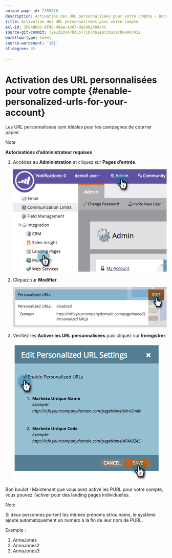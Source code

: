 ```yaml
---
unique-page-id: 2359810
description: Activation des URL personnalisées pour votre compte - Documents Marketo - Documentation du produit
title: Activation des URL personnalisées pour votre compte
exl-id: 3964db0c-8f86-40aa-a3d7-da59824bdc4c
source-git-commit: 72e1d29347bd5b77107da1e9c30169cb6490c432
workflow-type: tm+mt
source-wordcount: '101'
ht-degree: 4%

---
```


# Activation des URL personnalisées pour votre compte {#enable-personalized-urls-for-your-account}

Les URL personnalisées sont idéales pour les campagnes de courrier papier.

>[!NOTE]
>
>**Autorisations d’administrateur requises**

1. Accédez au **Administration** et cliquez sur **Pages d’entrée**.

   ![](assets/image2014-9-18-13-3a29-3a49.png)

1. Cliquez sur **Modifier**.

   ![](assets/image2014-9-18-13-3a29-3a58.png)

1. Vérifiez les **Activer les URL personnalisées** puis cliquez sur **Enregistrer**.

   ![](assets/image2014-9-18-13-3a30-3a6.png)

Bon boulot ! Maintenant que vous avez activé les PURL pour votre compte, vous pouvez l’activer pour des landing pages individuelles.

>[!NOTE]
>
>Si deux personnes portent les mêmes prénoms et/ou noms, le système ajoute automatiquement un numéro à la fin de leur nom de PURL.
>
>Exemple :
>
>1. AnnaJones
>1. AnnaJones2
>1. AnnaJones3

